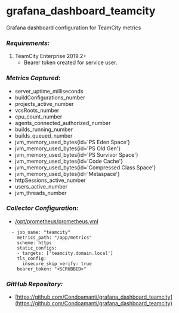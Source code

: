 # grafana_dashboard_teamcity
Grafana dashboard configuration for TeamCity metrics

### ***Requirements:***
1. TeamCity Enterprise 2019.2+
	- Bearer token created for service user.

### ***Metrics Captured:***
- server_uptime_milliseconds
- buildConfigurations_number
- projects_active_number
- vcsRoots_number
- cpu_count_number
- agents_connected_authorized_number
- builds_running_number
- builds_queued_number
- jvm_memory_used_bytes{id='PS Eden Space'}
- jvm_memory_used_bytes{id='PS Old Gen'}
- jvm_memory_used_bytes{id='PS Survivor Space'}
- jvm_memory_used_bytes{id='Code Cache'}
- jvm_memory_used_bytes{id='Compressed Class Space'}
- jvm_memory_used_bytes{id='Metaspace'}
- httpSessions_active_number
- users_active_number
- jvm_threads_number

### ***Collector Configuration:***
- [/opt/prometheus/prometheus.yml](https://raw.githubusercontent.com/Condoamanti/grafana_dashboard_teamcity/master/opt/prometheus/prometheus.yml)

```
  - job_name: "teamcity"
    metrics_path: "/app/metrics"
    scheme: https
    static_configs:
    - targets: ['teamcity.domain.local']
    tls_config:
      insecure_skip_verify: true
    bearer_token: "<SCRUBBED>"
```
### ***GitHub Repository:***
- [https://github.com/Condoamanti/grafana_dashboard_teamcity](https://github.com/Condoamanti/grafana_dashboard_teamcity)
